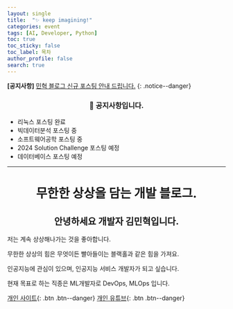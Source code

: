 ```yaml
---
layout: single
title:  "✨ keep imagining!"
categories: event
tags: [AI, Developer, Python]
toc: true
toc_sticky: false
toc_label: 목차
author_profile: false
search: true
---
```


**[공지사항]** [민혁 블로그 신규 포스팅 안내 드립니다.](https://xvihaan.github.io/event/first/)
{: .notice--danger}



<div class="notice">
<h3><center>📢 공지사항입니다.</center> </h3>
<ul>
    <li>리눅스 포스팅 완료</li>
    <li>빅데이터분석 포스팅 중</li>
    <li>소프트웨어공학 포스팅 중</li>
    <li>2024 Solution Challenge 포스팅 예정</li>
    <li>데이터베이스 포스팅 예정</li>
</ul>
</div>

---

# <center>무한한 상상을 담는 개발 블로그.</center>

## <center>안녕하세요 개발자 김민혁입니다.</center>

저는 계속 상상해나가는 것을 좋아합니다. 

무한한 상상의 힘은 무엇이든 빨아들이는 블랙홀과 같은 힘을 가져요. 

인공지능에 관심이 있으며, 인공지능 서비스 개발자가 되고 싶습니다.

현재 목표로 하는 직종은 ML개발자로 DevOps, MLOps 입니다.



[개인 사이트](https://joydac.netlify.app/){: .btn .btn--danger}
[개인 유튜브](https://www.youtube.com/channel/UCtMPPUYeIc8QlrIx3fFJHVQ){: .btn .btn--danger}

